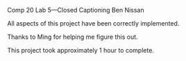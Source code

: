 Comp 20 Lab 5—Closed Captioning
Ben Nissan

All aspects of this project have been correctly implemented.

Thanks to Ming for helping me figure this out.

This project took approximately 1 hour to complete.